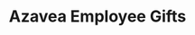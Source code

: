 ---
layout: project
page_class: p-project
title: "Azavea Employee Gifts"
featured-image: "azavea-employee-gifts/2018-tshirt/azavea-tshirt-2018.png"
featured-alt: "T-shirt designed for Azavea"
featured-bg: "#bed3da"
featured-style: box
image-folder: "azavea-employee-gifts"
excerpt: Graphic design for my colleagues at Azavea.
desc: |
    While my primary focus at Azavea is to improve the usability of our products and client projects, I occassionally work with People Operations and our CEO to design swag for employees. 
slides: 
    - image: "2018-tshirt/azavea-tshirt-2018_large.png"
      image-alt: Azavea bones logo stylized using a topographic map.
      image-bg: "#9dcaea"
      image-h: "50%"
      image-w: "auto"
      title: "Company T-shirts"
      caption: |
        The CEO’s vision for these shirts was to design something distinctive, and stylish enough that Azaveans would _want_ to represent the company in this way. I applied a topographic map motif to our distinctive, gear-like logo and sourced new, more sustainable t-shirts for the design to be printed on.
    - image: "2018-challenge-coins/azavea-challenge-coins_large.png"
      image-alt: Three zinc challenge coins, one flipped over showing the Azavea logo and the other two show the Hot Streak and First Time Blogger designs.
      image-bg: "#1f6155"
      image-h: "auto"
      image-w: "60%"
      title: Blog Award Challenge Coins
      caption: |
        Azavea takes great pride in the robust, well-researched posts on our blog and has long encouraged and rewarded employees for their contributions. I ideated and designed three custom coins that could be awarded on a monthly basis to: first time blog-writers, writers whose blogs brought high traffic to our website, and writers whose blogs have been on a “hot streak”. 
    - image: "2019-onesies/azavea-baby-onesie-2019_large.png"
      image-alt: A baby sitting on a washing machine with an illustrated onesie on.
      image-bg: "#e8a630"
      image-h: "auto"
      image-w: "50%"
      title: Azavea Baby Onesies
      caption: |
        In 2018 and 2019, quite a few Azaveans had additions to their families! As a gift to the growing number of new parents at the company, we designed a fun, Philadelphia-themed onesie.
---